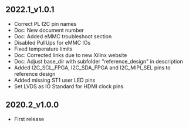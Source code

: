 ## 2022.1_v1.0.1
* Correct PL I2C pin names
* Doc: New document number
* Doc: Added eMMC troubleshoot section
* Disabled PullUps for eMMC IOs
* Fixed temperature limits
* Doc: Corrected links due to new Xilinx website
* Doc: Adjust base_dir with subfolder "reference_design" in description
* Added I2C_SCL_FPGA, I2C_SDA_FPGA and I2C_MIPI_SEL pins to reference design
* Added missing ST1 user LED pins
* Set LVDS as IO Standard for HDMI clock pins
## 2020.2_v1.0.0
* First release
